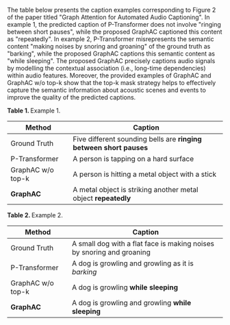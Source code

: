 The table below presents the caption examples corresponding to Figure 2 of the paper titled "Graph Attention for Automated Audio Captioning". In example 1, the predicted caption of P-Transformer does not involve "ringing between short pauses", while the proposed GraphAC captioned this content as "repeatedly". In example 2, P-Transformer misrepresents the semantic content "making noises by snoring and groaning" of the ground truth as "barking", while the proposed GraphAC captions this semantic content as "while sleeping". The proposed GraphAC precisely captions audio signals by modelling the contextual association (i.e., long-time dependencies) within audio features. Moreover, the provided examples of GraphAC and GraphAC w/o top-k show that the top-k mask strategy helps to effectively capture the semantic information about acoustic scenes and events to improve the quality of the predicted captions.

<caption><b>Table 1. </b>Example 1.</caption>

| Method            | Caption                                                            |
| ----------------- | ------------------------------------------------------------------ |
| Ground Truth      | Five different sounding bells are **ringing between short pauses** |
| P-Transformer     | A person is tapping on a hard surface                              |
| GraphAC w/o top-k | A person is hitting a metal object with a stick                    |
| **GraphAC**       | A metal object is striking another metal object **repeatedly**     | 

<caption><b>Table 2. </b>Example 2.</caption>

| Method            | Caption                                                               |
| ----------------- | --------------------------------------------------------------------- |
| Ground Truth      | A small dog with a flat face is making noises by snoring and groaning |
| P-Transformer     | A dog is growling and growling as it is *barking*                     |
| GraphAC w/o top-k | A dog is growling **while sleeping**                                  |
| **GraphAC**       | A dog is growling and growling **while sleeping**                     | 
